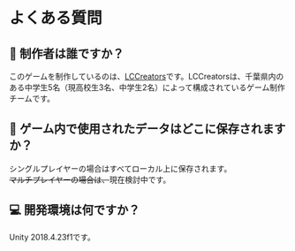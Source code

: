# よくある質問

## 👥 制作者は誰ですか？

このゲームを制作しているのは、[LCCreators](https://www.lightcube.cf)です。LCCreatorsは、千葉県内のある中学生5名（現高校生3名、中学生2名）によって構成されているゲーム制作チームです。

## 💾 ゲーム内で使用されたデータはどこに保存されますか？

シングルプレイヤーの場合はすべてローカル上に保存されます。  
~~マルチプレイヤーの場合は、~~現在検討中です。

## 💻 開発環境は何ですか？

Unity 2018.4.23f1です。

